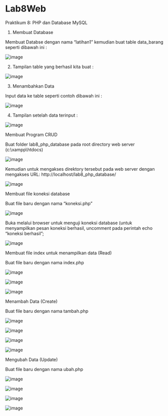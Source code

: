 # Lab8Web

Praktikum 8: PHP dan Database MySQL

1.	Membuat Database

Membuat Databse dengan nama “latihan1” kemudian buat table data_barang seperti dibawah ini :

![image](https://user-images.githubusercontent.com/56398506/120801678-a8da8d80-c56b-11eb-9667-37addab0e672.png)

2.	Tampilan table yang berhasil kita buat :

![image](https://user-images.githubusercontent.com/56398506/120801718-b8f26d00-c56b-11eb-9b5f-3e4e96a18ce0.png)

3.	Menambahkan Data

Input data ke table seperti contoh dibawah ini :

![image](https://user-images.githubusercontent.com/56398506/120801775-cad41000-c56b-11eb-8c64-94c2c2e3f566.png)

4.	Tampilan setelah data terinput :

![image](https://user-images.githubusercontent.com/56398506/120801804-daebef80-c56b-11eb-86d3-1e5efd2ed6b6.png)

Membuat Program CRUD

Buat folder lab8_php_database pada root directory web server (c:\xampp\htdocs)

![image](https://user-images.githubusercontent.com/56398506/120801846-e93a0b80-c56b-11eb-886f-81e59ace4fbf.png)

Kemudian untuk mengakses direktory tersebut pada web server dengan mengakses URL: http://localhost/lab8_php_database/ 

![image](https://user-images.githubusercontent.com/56398506/120801886-f6ef9100-c56b-11eb-8437-68b706644efe.png)

Membuat file koneksi database

Buat file baru dengan nama “koneksi.php”

![image](https://user-images.githubusercontent.com/56398506/120801916-02db5300-c56c-11eb-916e-e7b0d51ae130.png)

Buka melalui browser untuk menguji koneksi database (untuk menyampilkan pesan
koneksi berhasil, uncomment pada perintah echo “koneksi berhasil”;

![image](https://user-images.githubusercontent.com/56398506/120801959-0ff84200-c56c-11eb-901c-068cef1c2a6c.png)

Membuat file index untuk menampilkan data (Read)

Buat file baru dengan nama index.php

![image](https://user-images.githubusercontent.com/56398506/120802022-23a3a880-c56c-11eb-81d5-9d431fcc255d.png)

![image](https://user-images.githubusercontent.com/56398506/120802041-29998980-c56c-11eb-8131-85098215b7c8.png)

![image](https://user-images.githubusercontent.com/56398506/120802055-2f8f6a80-c56c-11eb-9bbf-be651eb98db3.png)

Menambah Data (Create)

Buat file baru dengan nama tambah.php

![image](https://user-images.githubusercontent.com/56398506/120802103-3ddd8680-c56c-11eb-8588-e61ed3866d74.png)

![image](https://user-images.githubusercontent.com/56398506/120802123-43d36780-c56c-11eb-93a9-9d14f5ed8b3c.png)

![image](https://user-images.githubusercontent.com/56398506/120802144-4a61df00-c56c-11eb-9300-b4847ef58469.png)

![image](https://user-images.githubusercontent.com/56398506/120802162-4fbf2980-c56c-11eb-920f-43e508e229c5.png)

Mengubah Data (Update)

Buat file baru dengan nama ubah.php

![image](https://user-images.githubusercontent.com/56398506/120802239-69607100-c56c-11eb-9951-e5fc93f3619f.png)

![image](https://user-images.githubusercontent.com/56398506/120802259-6ebdbb80-c56c-11eb-90b3-b3f828b94bd4.png)

![image](https://user-images.githubusercontent.com/56398506/120802276-74b39c80-c56c-11eb-8ce0-5de4ce9a9a49.png)

![image](https://user-images.githubusercontent.com/56398506/120802286-79785080-c56c-11eb-8097-e3626173f1d8.png)
